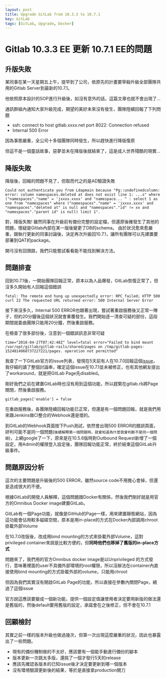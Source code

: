 ```yaml
---
layout: post
title: Upgrade GitLab from 10.3.3 to 10.7.1
key: GitLab
tags: [GitLab, Upgrade, Docker]
---
```

# Gitlab 10.3.3 EE 更新 10.7.1 EE的問題

## 升版失敗

某同事在某一天星期五上午，提早到了公司，依原先的計畫要~~宰殺~~升級全部團隊共用的Gitlab Server到最新的10.7.1。

他依照原本設計的SOP進行升級後，如沒有意外的話，這篇文章也就不會出現了…
<!--more-->

通訊群組內通知大家升級完成，期望的美好未來沒有發生，團隊陸續回報了下列問題

- ssh: connect to host gitlab.xxxx.net port 8022: Connection refused
- Internal 500 Error

因為事態嚴重，全公司十多個團隊同時發生，所以趕快進行降版復原

但這不是一個童話故事，惡夢並未在降版後就結束了，這是成人世界殘酷的現實…

## 降版失敗

降版後，回報的問題不見了，但取而代之的是AD驗證失敗

`
Could not authenticate you from Ldapmain because "Pg::undefinedcolumn: error: column namespaces.deleted at does not exist line 1: ...s" where ("namespaces"."name" = 'jxxxx.xxxx' and "namespace... ^ : select 1 as one from "namespaces" where ("namespaces"."name" = 'jxxxx.xxxx' and "namespaces"."deleted at" is null and "namespaces"."id" != xx and "namespaces"."parent id" is null) limit 1".
`

對，降版失敗! 雖然同事在升級前有備份完整的設定檔，但還原後確發生了其他的問題，懷疑是Gitlab內部在某一版後變更了DB的schema。 由於狀況愈來愈嚴重，跟執行更新的同事討論後，決定再次升級回10.7.1，讓所有團隊可以先建置要部署到QAT的package。

開弓沒有回頭路，我們只能嘗試看看能不能找到解決方法。

## 問題排查

回到10.7.1後，一開始團隊回報正常，原本以為人品爆發，GitLab恢復正常了，但沒多久開始有人回報這個錯誤

`
fatal: The remote end hung up unexpectedly
error: RPC failed; HTTP 500 curl 22 The requested URL returned error: 500 Internal Server Error
`

接下來沒多久，Internal 500 ERROR也跟著出現，嘗試著重啟服務後又正常一陣子，但約20分鐘後這個狀況就會重覆發生。我們開始逐一清查可疑的部份，這段期間就委曲團隊只能用20分鐘，然後重啟服務。

在檢查了很多部份後，注意到一個錯誤訊息非常可疑

`
time="2018-04-27T07:42:48Z" level=fatal error="Failed to bind mount /var/opt/gitlab/gitlab-rails/shared/pages on /tmp/gitlab-pages-1524814968737227221/pages. operation not permitted"
`

我查了一下GitLab官方的issue列表，發現在5天前有人在10.7.0回報這個[issue](https://gitlab.com/gitlab-org/gitlab-pages/issues/129)，我仔細的讀了整個討論串，確定這個issue在10.7.1並未被修正，也有其他網友提出了workaround，就是把GitLab Page先disabled。

剛好我們之前在建置GitLab時也沒有用到這個功能，所以趕緊在gitlab.rb將Page關閉，然後重啟服務。

`
gitlab_pages['enable'] = false
`

在重啟服務後，各團隊陸續回報功能已正常，但還是有一個問題回報，就是我們用來跟Jenkins做CI整合的Webhook還是壞的。

到GitLab的Webhook頁面按下Push測試，依然會出現500 ERROR的錯誤頁面，研判可能不是同一個問題(``後續解釋第一個問題時，就會知道為什麼我會判斷不是同一個問題``)，上網google了一下，原來是在10.5.6版時對Outbound Request新增了一個設定，用Admin的權限登入設定後，團隊回報功能正常，終於結束這個GitLab升級事件。

## 問題原因分析

這次的主要問題是升級後的500 ERROR，雖然source code不用擔心會掉，但還是造成很大的不便。

根據GitLab的開發人員解釋，這個問題跟Docker有關係，然後我們剛好就是用官方的Omnibus Docker image建置GitLab。

GitLab有一個Page功能，就像是GitHub的Page一樣，用來建置靜態網站，因為這功能會佔用較多磁碟空間，原本是用in-place的方式在Docker內部調用chroot掛載外部Volume

在10.7.0改版後，改成用bind mounting的方式來掛載外部Volume，這對privileged container來說是比較方便的，但**同時他們也移掉了舊版的in-place方式**

問題來了，我們用的官方Omnibus docker image是以Unprivileged 的方式發行，意味著裡面的user不具備外部環境的root權限，所以沒辦法在container內直接使用bind mounting的方式掛載外部的volume，只能用chroot

但因為我們其實沒有開啟GitLab Page的功能，所以直接在參數內關閉Page，繞過了這個issue

官方說這應該要變成一個新功能，提供一個設定值讓使用者決定要用新版的做法還是舊版的，然後default要用舊版的設定，承諾會在之後修正，但不會在10.7.1

## 回顧檢討

其實之前一樣的版本升級也做過幾次，但第一次出現這麼嚴重的狀況，因此也暴露出了一些問題。

- 現有的備份機制做的不太好，應該要有一個能手動進行備份的腳本
- 版本更新一次跳太多版，還挑了一個才發行5天的release
- 應該先確認各版本的已知issue後才決定要更新到哪一個版本
- 沒有環境驗證更新後的結果，等於是直接拿production開刀
